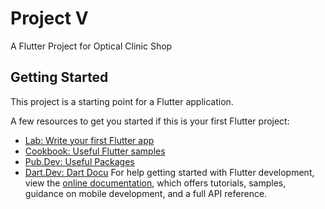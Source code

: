 # Project V

A Flutter Project for Optical Clinic Shop

## Getting Started

This project is a starting point for a Flutter application.

A few resources to get you started if this is your first Flutter project:

- [Lab: Write your first Flutter app](https://docs.flutter.dev/get-started/codelab)
- [Cookbook: Useful Flutter samples](https://docs.flutter.dev/cookbook)
- [Pub.Dev: Useful Packages](https://pub.dev/)
- [Dart.Dev: Dart Docu](https://dart.dev/guides)
For help getting started with Flutter development, view the
[online documentation](https://docs.flutter.dev/), which offers tutorials,
samples, guidance on mobile development, and a full API reference.
